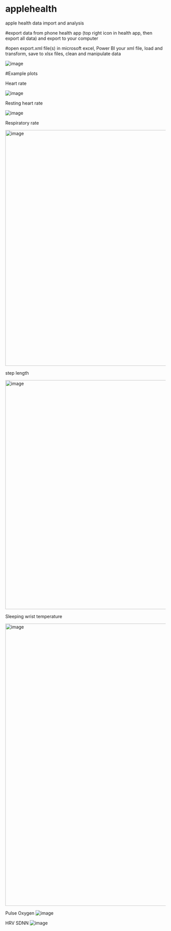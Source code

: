 # applehealth
apple health data import and analysis

#export data from phone health app (top right icon in health app, then export all data) and export to your computer

#open export.xml file(s) in microsoft excel, Power BI your xml file, load and transform, save to xlsx files, clean and manipulate data

![image](https://github.com/jtb21091/applehealth/assets/60986161/331584bd-d8cd-467b-81d7-166339d85094)

#Example plots

Heart rate

![image](https://github.com/jtb21091/applehealth/assets/60986161/4333c523-cf64-4480-b58c-940b93bfca72)

Resting heart rate

![image](https://github.com/jtb21091/applehealth/assets/60986161/b652a60c-eb99-4179-aa25-42a940c6788f)

Respiratory  rate

<img width="739" alt="image" src="https://github.com/jtb21091/applehealth/assets/60986161/280b4465-d5d1-43ea-8192-32318c631ae5">

step length

<img width="718" alt="image" src="https://github.com/jtb21091/applehealth/assets/60986161/01ed34ea-64c0-4108-a125-826a08e6a2ef">

Sleeping wrist temperature

<img width="885" alt="image" src="https://github.com/jtb21091/applehealth/assets/60986161/f381cc5c-d194-42da-8ccd-25783450a0b5">

Pulse Oxygen
![image](https://github.com/jtb21091/applehealth/assets/60986161/968d0dcf-5738-401b-af08-5cc02e509298)

HRV SDNN
![image](https://github.com/jtb21091/applehealth/assets/60986161/6bc001d9-000e-4cbe-9056-4227feb57dd9)

